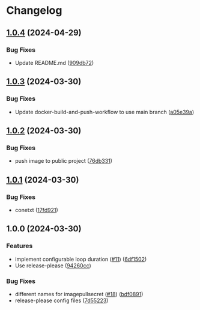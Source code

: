 # Changelog

## [1.0.4](https://github.com/chanyou0311/imagepullsecret-patcher/compare/v1.0.3...v1.0.4) (2024-04-29)


### Bug Fixes

* Update README.md ([909db72](https://github.com/chanyou0311/imagepullsecret-patcher/commit/909db72cd9218be0f6bc543d0d14a11c48fa43d7))

## [1.0.3](https://github.com/chanyou0311/imagepullsecret-patcher/compare/v1.0.2...v1.0.3) (2024-03-30)


### Bug Fixes

* Update docker-build-and-push-workflow to use main branch ([a05e39a](https://github.com/chanyou0311/imagepullsecret-patcher/commit/a05e39a9f808e0c0d1a3858250f67c8ebc98bbd7))

## [1.0.2](https://github.com/chanyou0311/imagepullsecret-patcher/compare/v1.0.1...v1.0.2) (2024-03-30)


### Bug Fixes

* push image to public project ([76db331](https://github.com/chanyou0311/imagepullsecret-patcher/commit/76db331254d0a40b61e4a6bbf40673af8b5307c4))

## [1.0.1](https://github.com/chanyou0311/imagepullsecret-patcher/compare/v1.0.0...v1.0.1) (2024-03-30)


### Bug Fixes

* conetxt ([17fd921](https://github.com/chanyou0311/imagepullsecret-patcher/commit/17fd921140341fdaebde8b9ec9acaad7a9f9e194))

## 1.0.0 (2024-03-30)


### Features

* implement configurable loop duration ([#11](https://github.com/chanyou0311/imagepullsecret-patcher/issues/11)) ([6df1502](https://github.com/chanyou0311/imagepullsecret-patcher/commit/6df1502ac7b4069d1d7b703da5451393da159cf9))
* Use release-please ([94260cc](https://github.com/chanyou0311/imagepullsecret-patcher/commit/94260cc21e5a7d02a08fa71295d5a24ba3e40702))


### Bug Fixes

* different names for imagepullsecret ([#18](https://github.com/chanyou0311/imagepullsecret-patcher/issues/18)) ([bdf0891](https://github.com/chanyou0311/imagepullsecret-patcher/commit/bdf0891920920d3e789a5b5bbf0ea041ad385746))
* release-please config files ([7d55223](https://github.com/chanyou0311/imagepullsecret-patcher/commit/7d55223ac38721e0d724af8b9074fa91712241a1))
